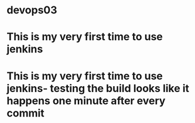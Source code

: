 # devops03
# This is my very first time to use jenkins
# This is my very first time to use jenkins- testing the build looks like it happens one minute after every commit

